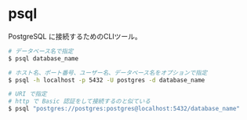 # psql

PostgreSQL に接続するためのCLIツール。

```sh
# データベース名で指定
$ psql database_name

# ホスト名、ポート番号、ユーザー名、データベース名をオプションで指定
$ psql -h localhost -p 5432 -U postgres -d database_name

# URI で指定
# http で Basic 認証をして接続するのと似ている
$ psql "postgres://postgres:postgres@localhost:5432/database_name"
```
